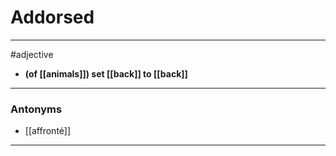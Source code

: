 # Addorsed
---
#adjective
- **(of [[animals]]) set [[back]] to [[back]]**
---
### Antonyms
- [[affronté]]
---
